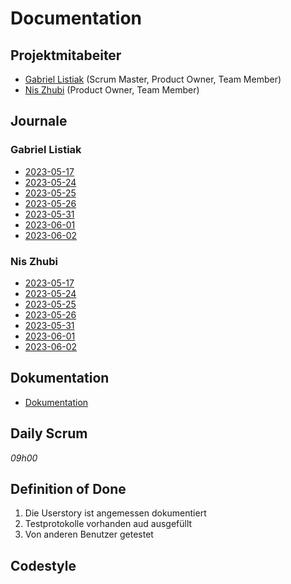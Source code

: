 # Documentation

## Projektmitabeiter

* [Gabriel Listiak](https://github.com/jdoe) (Scrum Master, Product Owner, Team Member)
* [Nis Zhubi](https://github.com/janedoe) (Product Owner, Team Member)

## Journale

### Gabriel Listiak

* [2023-05-17](docs/journale/2023-05-17-Gabriel.md)
* [2023-05-24](docs/journale/2023-05-24-Gabriel.md)
* [2023-05-25](docs/journale/2023-05-25-Gabriel.md)
* [2023-05-26](docs/journale/2023-05-26-Gabriel.md)
* [2023-05-31](docs/journale/2023-05-31-Gabriel.md)
* [2023-06-01](docs/journale/2023-06-01-Gabriel.md)
* [2023-06-02](docs/journale/2023-06-02-Gabriel.md)

### Nis Zhubi

* [2023-05-17](docs/journale/2023-05-17-Nis.md)
* [2023-05-24](docs/journale/2023-05-24-Nis.md)
* [2023-05-25](docs/journale/2023-05-25-Nis.md)
* [2023-05-26](docs/journale/2023-05-26-Nis.md)
* [2023-05-31](docs/journale/2023-05-31-Nis.md)
* [2023-06-01](docs/journale/2023-06-01-Nis.md)
* [2023-06-02](docs/journale/2023-06-02-Nis.md)

## Dokumentation

* [Dokumentation](docs/documentation.md)

## Daily Scrum

*09h00*

## Definition of Done

1. Die Userstory ist angemessen dokumentiert
2. Testprotokolle vorhanden aud ausgefüllt
3. Von anderen Benutzer getestet

## Codestyle
